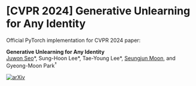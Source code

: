 # [CVPR 2024] Generative Unlearning for Any Identity

Official PyTorch implementation for CVPR 2024 paper:

**Generative Unlearning for Any Identity**  
[Juwon Seo](https://github.com/JJuOn)\*, Sung-Hoon Lee*, Tae-Young Lee*, [Seungjun Moon](https://seungjun-moon.github.io/tabs/about.html), and Gyeong-Moon Park<sup>$\dagger$</sup>   

[![arXiv](https://img.shields.io/badge/arXiv-2405.09879-b31b1b.svg)](https://arxiv.org/abs/2405.09879) 
